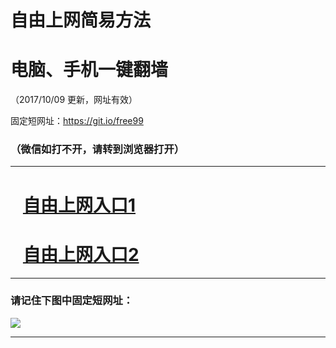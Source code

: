 ﻿# 自由上网简易方法

# 电脑、手机一键翻墙

（2017/10/09 更新，网址有效）

固定短网址：https://git.io/free99

### （微信如打不开，请转到浏览器打开）


***





# &nbsp;&nbsp; <a href="http://ft1575512548.fwq-tz-1001.info/fwqtz01.html?t=10090016521 " target="_blank">自由上网入口1</a>
# &nbsp;&nbsp; <a href="http://ft243185491.fwq-tz-1002.info/fwqtz02.html?t=100900117322 " target="_blank">自由上网入口2</a>
***

### 请记住下图中固定短网址：

<img src="https://s3-us-west-2.amazonaws.com/fwq-1001/yjfq-20170905okok.png" /> 


***

